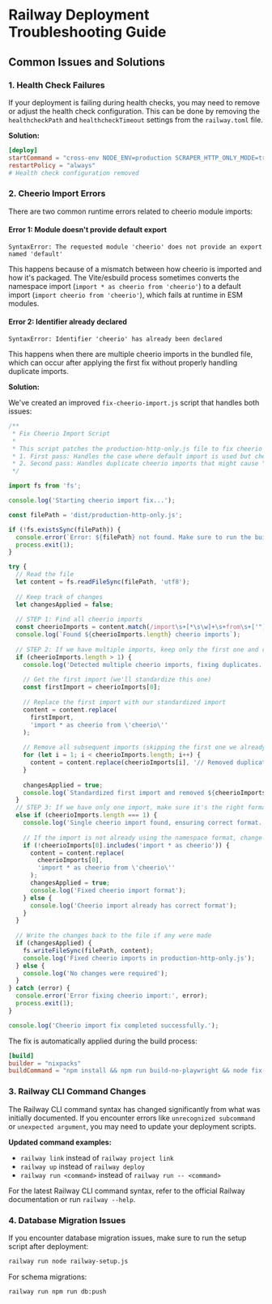 # Railway Deployment Troubleshooting Guide

## Common Issues and Solutions

### 1. Health Check Failures

If your deployment is failing during health checks, you may need to remove or adjust the health check configuration. This can be done by removing the `healthcheckPath` and `healthcheckTimeout` settings from the `railway.toml` file.

**Solution:**
```toml
[deploy]
startCommand = "cross-env NODE_ENV=production SCRAPER_HTTP_ONLY_MODE=true node dist/production-http-only.js"
restartPolicy = "always"
# Health check configuration removed
```

### 2. Cheerio Import Errors

There are two common runtime errors related to cheerio module imports:

#### Error 1: Module doesn't provide default export

```
SyntaxError: The requested module 'cheerio' does not provide an export named 'default'
```

This happens because of a mismatch between how cheerio is imported and how it's packaged. The Vite/esbuild process sometimes converts the namespace import (`import * as cheerio from 'cheerio'`) to a default import (`import cheerio from 'cheerio'`), which fails at runtime in ESM modules.

#### Error 2: Identifier already declared

```
SyntaxError: Identifier 'cheerio' has already been declared
```

This happens when there are multiple cheerio imports in the bundled file, which can occur after applying the first fix without properly handling duplicate imports.

**Solution:**

We've created an improved `fix-cheerio-import.js` script that handles both issues:

```javascript
/**
 * Fix Cheerio Import Script
 * 
 * This script patches the production-http-only.js file to fix cheerio import issues:
 * 1. First pass: Handles the case where default import is used but cheerio doesn't have default export
 * 2. Second pass: Handles duplicate cheerio imports that might cause "already declared" errors
 */

import fs from 'fs';

console.log('Starting cheerio import fix...');

const filePath = 'dist/production-http-only.js';

if (!fs.existsSync(filePath)) {
  console.error(`Error: ${filePath} not found. Make sure to run the build first.`);
  process.exit(1);
}

try {
  // Read the file
  let content = fs.readFileSync(filePath, 'utf8');
  
  // Keep track of changes
  let changesApplied = false;
  
  // STEP 1: Find all cheerio imports
  const cheerioImports = content.match(/import\s+[*\s\w]+\s+from\s+['"]cheerio['"]/g) || [];
  console.log(`Found ${cheerioImports.length} cheerio imports`);
  
  // STEP 2: If we have multiple imports, keep only the first one and remove the rest
  if (cheerioImports.length > 1) {
    console.log('Detected multiple cheerio imports, fixing duplicates...');
    
    // Get the first import (we'll standardize this one)
    const firstImport = cheerioImports[0];
    
    // Replace the first import with our standardized import
    content = content.replace(
      firstImport,
      'import * as cheerio from \'cheerio\''
    );
    
    // Remove all subsequent imports (skipping the first one we already replaced)
    for (let i = 1; i < cheerioImports.length; i++) {
      content = content.replace(cheerioImports[i], '// Removed duplicate cheerio import');
    }
    
    changesApplied = true;
    console.log(`Standardized first import and removed ${cheerioImports.length - 1} duplicate imports`);
  } 
  // STEP 3: If we have only one import, make sure it's the right format
  else if (cheerioImports.length === 1) {
    console.log('Single cheerio import found, ensuring correct format...');
    
    // If the import is not already using the namespace format, change it
    if (!cheerioImports[0].includes('import * as cheerio')) {
      content = content.replace(
        cheerioImports[0],
        'import * as cheerio from \'cheerio\''
      );
      changesApplied = true;
      console.log('Fixed cheerio import format');
    } else {
      console.log('Cheerio import already has correct format');
    }
  }
  
  // Write the changes back to the file if any were made
  if (changesApplied) {
    fs.writeFileSync(filePath, content);
    console.log('Fixed cheerio imports in production-http-only.js');
  } else {
    console.log('No changes were required');
  }
} catch (error) {
  console.error('Error fixing cheerio import:', error);
  process.exit(1);
}

console.log('Cheerio import fix completed successfully.');
```

The fix is automatically applied during the build process:

```toml
[build]
builder = "nixpacks"
buildCommand = "npm install && npm run build-no-playwright && node fix-cheerio-import.js"
```

### 3. Railway CLI Command Changes

The Railway CLI command syntax has changed significantly from what was initially documented. If you encounter errors like `unrecognized subcommand` or `unexpected argument`, you may need to update your deployment scripts.

**Updated command examples:**
- `railway link` instead of `railway project link`
- `railway up` instead of `railway deploy`
- `railway run <command>` instead of `railway run -- <command>`

For the latest Railway CLI command syntax, refer to the official Railway documentation or run `railway --help`.

### 4. Database Migration Issues

If you encounter database migration issues, make sure to run the setup script after deployment:

```bash
railway run node railway-setup.js
```

For schema migrations:

```bash
railway run npm run db:push
```